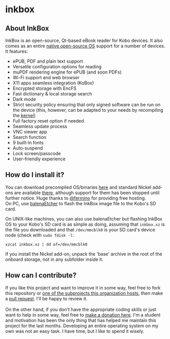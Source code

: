 # inkbox

## About InkBox
InkBox is an open-source, Qt-based eBook reader for Kobo devices. It also comes as an entire [native open-source OS](https://github.com/Kobo-InkBox/rootfs) support for a number of devices.
<br>
It features:
- ePUB, PDF and plain text support
- Versatile configuration options for reading
- muPDF rendering engine for ePUB (and soon PDFs)
- Wi-Fi support and web browser
- X11 apps seamless integration (KoBox)
- Encrypted storage with EncFS
- Fast dictionary & local storage search
- Dark mode
- Strict security policy ensuring that only signed software can be run on the device (this, however, can be adapted to your needs by recompiling the [kernel](https://github.com/Kobo-InkBox/kernel))
- Full factory reset option if needed
- Seamless update process
- VNC viewer app
- Search function
- 9 built-in fonts
- Auto-suspend
- Lock screen/passcode
- User-friendly experience
## How do I install it?
You can download precompiled OS/binaries [here](http://pkgs.kobox.fermino.me/bundles/inkbox/native/) and standard Nickel add-ons are available [there](http://pkgs.kobox.fermino.me/bundles/inkbox/nickel/), although support for them has been stopped until further notice. Huge thanks to [@fermino](https://github.com/fermino) for providing free hosting.
<br>
On PC, use [balenaEtcher](https://www.balena.io/etcher/) to flash the InkBox image file to the Kobo's SD card.

On UNIX-like machines, you can also use balenaEtcher but flashing InkBox OS to your Kobo's SD card is as simple as doing, assuming that `inkbox.xz` is the file you downloaded and that `/dev/mmcblk0` is your SD card's device node (check with `sudo fdisk -l`:
```
xzcat inkbox.xz | dd of=/dev/mmcblk0
```
If you install the Nickel add-on, unpack the 'base' archive in the root of the onboard storage, not in any subfolder inside it.
## How can I contribute?
If you like this project and want to improve it in some way, feel free to fork this repository or [one of the subprojects this organization hosts](https://github.com/Kobo-InkBox), then make a [pull request](https://github.com/Kobo-InkBox/inkbox/pulls). I'll be happy to review it.
<br><br>
On the other hand, if you don't have the appropriate coding skills or just want to help in some way, feel free to [make a donation here](https://liberapay.com/tux-linux/). I'm a student and motivation has been the only thing that has helped me maintain this project for the last months. Developing an entire operating system on my own was not an easy task. I have time, but I like to spend it wisely.
